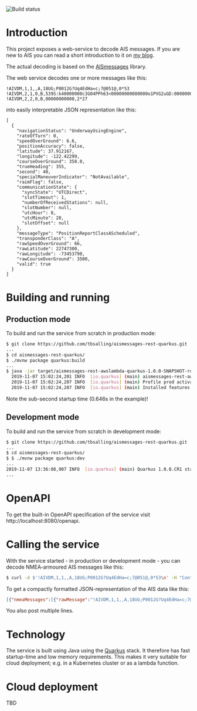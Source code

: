 ![Build status](https://travis-ci.org/tbsalling/aismessages.svg?branch=master)

# Introduction
This project exposes a web-service to decode AIS messages. If you are new to AIS you can read a short introduction to it on [my blog](https://tbsalling.dk/2018/09/01/an-introduction-to-ais/). 

The actual decoding is based on the [AISmessages](https://github.com/tbsalling/aismessages) library.

The web service decodes one or more messages like this:

```
!AIVDM,1,1,,A,18UG;P0012G?Uq4EdHa=c;7@051@,0*53
!AIVDM,2,1,0,B,539S:k40000000c3G04PPh63<00000000080000o1PVG2uGD:00000000000,0*34
!AIVDM,2,2,0,B,00000000000,2*27
```

into easily interpretable JSON representation like this:

```
[
  {
    "navigationStatus": "UnderwayUsingEngine",
    "rateOfTurn": 0,
    "speedOverGround": 6.6,
    "positionAccuracy": false,
    "latitude": 37.912167,
    "longitude": -122.42299,
    "courseOverGround": 350.0,
    "trueHeading": 355,
    "second": 40,
    "specialManeuverIndicator": "NotAvailable",
    "raimFlag": false,
    "communicationState": {
      "syncState": "UTCDirect",
      "slotTimeout": 1,
      "numberOfReceivedStations": null,
      "slotNumber": null,
      "utcHour": 8,
      "utcMinute": 20,
      "slotOffset": null
    },
    "messageType": "PositionReportClassAScheduled",
    "transponderClass": "A",
    "rawSpeedOverGround": 66,
    "rawLatitude": 22747300,
    "rawLongitude": -73453790,
    "rawCourseOverGround": 3500,
    "valid": true
  }
] 
```

# Building and running

## Production mode
To build and run the service from scratch in production mode:

```bash
$ git clone https://github.com/tbsalling/aismessages-rest-quarkus.git
...
$ cd aismessages-rest-quarkus/
$ ./mvnw package quarkus:build
...
$ java -jar target/aismessages-rest-awslambda-quarkus-1.0.0-SNAPSHOT-runner.jar 
  2019-11-07 15:02:24,201 INFO  [io.quarkus] (main) aismessages-rest-awslambda-quarkus 1.0.0-SNAPSHOT (running on Quarkus 1.0.0.CR1) started in 0.646s. 
  2019-11-07 15:02:24,207 INFO  [io.quarkus] (main) Profile prod activated. 
  2019-11-07 15:02:24,207 INFO  [io.quarkus] (main) Installed features: [amazon-lambda, cdi, resteasy, resteasy-jackson, smallrye-openapi, spring-di, spring-web]
```

Note the sub-second startup time (0.646s in the example)! 

## Development mode
To build and run the service from scratch in development mode:

```bash
$ git clone https://github.com/tbsalling/aismessages-rest-quarkus.git
...
$ cd aismessages-rest-quarkus/
$ $ ./mvnw package quarkus:dev
...
2019-11-07 13:36:08,907 INFO  [io.quarkus] (main) Quarkus 1.0.0.CR1 started in 1.099s. Listening on: http://0.0.0.0:8080
...
```

# OpenAPI
To get the built-in OpenAPI specification of the service visit http://localhost:8080/openapi.

# Calling the service
With the service started - in production or development mode - you can decode NMEA-armoured AIS messages like this:

```bash
$ curl -d $'!AIVDM,1,1,,A,18UG;P0012G?Uq4EdHa=c;7@051@,0*53\n' -H "Content-Type: text/plain" -H "Accept: application/json" -X POST http://localhost:8080/decode
```

To get a compactly formatted JSON-representation of the AIS data like this:

```json
[{"nmeaMessages":[{"rawMessage":"!AIVDM,1,1,,A,18UG;P0012G?Uq4EdHa=c;7@051@,0*53","valid":true,"sequenceNumber":null,"radioChannelCode":"A","checksum":83,"numberOfFragments":1,"fragmentNumber":1,"messageType":"AIVDM","encodedPayload":"18UG;P0012G?Uq4EdHa=c;7@051@","fillBits":0}],"metadata":{"source":"SRC1","received":1573130490.503415000,"decoderVersion":"3.0.0","category":"AIS"},"repeatIndicator":0,"sourceMmsi":{"mmsi":576048000},"navigationStatus":"UnderwayUsingEngine","rateOfTurn":0,"speedOverGround":6.6,"positionAccuracy":false,"latitude":37.912167,"longitude":-122.42299,"courseOverGround":350.0,"trueHeading":355,"second":40,"specialManeuverIndicator":"NotAvailable","raimFlag":false,"communicationState":{"syncState":"UTCDirect","slotTimeout":1,"numberOfReceivedStations":null,"slotNumber":null,"utcHour":8,"utcMinute":20,"slotOffset":null},"messageType":"PositionReportClassAScheduled","transponderClass":"A","rawSpeedOverGround":66,"rawLatitude":22747300,"rawLongitude":-73453790,"rawCourseOverGround":3500,"valid":true}] 
```
 
You also post multiple lines.

# Technology
The service is built using Java using the [Quarkus](https://quarkus.io/) stack. It therefore has fast startup-time and low memory requirements. This makes it very suitable for cloud deployment; e.g. in a Kubernetes cluster or as a lambda function.

# Cloud deployment
TBD

